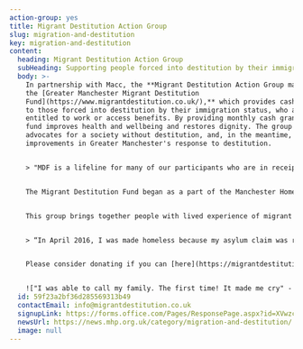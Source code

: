 ```yaml
---
action-group: yes
title: Migrant Destitution Action Group
slug: migration-and-destitution
key: migration-and-destitution
content:
  heading: Migrant Destitution Action Group
  subHeading: Supporting people forced into destitution by their immigration status
  body: >-
    I﻿n partnership with Macc, the **Migrant Destitution Action Group manages
    the [Greater Manchester Migrant Destitution
    Fund](https://www.migrantdestitution.co.uk/),** which provides cash grants
    to those forced into destitution by their immigration status, who are not
    entitled to work or access benefits. By providing monthly cash grants, the
    fund improves health and wellbeing and restores dignity. The group also
    advocates for a society without destitution, and, in the meantime, for
    improvements in Greater Manchester's response to destitution.


    > "MDF is a lifeline for many of our participants who are in receipt of it. They are vulnerable and often dealing with other serious and challenging issues. They are survivors against the odds, and MDF makes their journey that bit more bearable" - Rashidah, Growing Together Levenshulme 


    The Migrant Destitution Fund began as a part of the Manchester Homelessness Partnership in 2017, when key action group **members with lived experience of destitution emphasised the benefits of cash grants in mitigating destitution**. Although the Fund has since expanded across Greater Manchester, it maintains ties to the Manchester Homelessness Partnership.


    This group brings together people with lived experience of migrant destitution, and frontline organisations who support them, i﻿ncluding **Growing Together Levenshulme, Equal Education Chances, Asylum Matters** and others. 


    > “In April 2016, I was made homeless because my asylum claim was refused. During that time, I realised I was less than nothing. There is no support available to make those people to give hope to a future, where he/she will be treated as a human. I joined MDF to change that.” Long-term MDF volunteer Lutfor  


    Please consider donating if you can [here](https://migrantdestitution.co.uk/donate/), and share the [donation page](https://migrantdestitution.co.uk/donate/) to help sustain this crucial lifeline and restore dignity to some of the most marginalised in our society. 


    !["I was able to call my family. The first time! It made me cry" - Ruvimbo, asylum seeker, destitute for 7 years](/assets/uploads/mdf-5.png#thumbnail)
  id: 59f23a2bf36d285569313b49
  contactEmail: info@migrantdestitution.co.uk
  signupLink: https://forms.office.com/Pages/ResponsePage.aspx?id=XVwzcf1bkE61VN8N5KjjQjkoCHBJKMVKuWG3gz25EypUM1gxNTZLNUgwS0tGNUhNVkExNUJPRkY5Ni4u
  newsUrl: https://news.mhp.org.uk/category/migration-and-destitution/
  image: null
---
```

